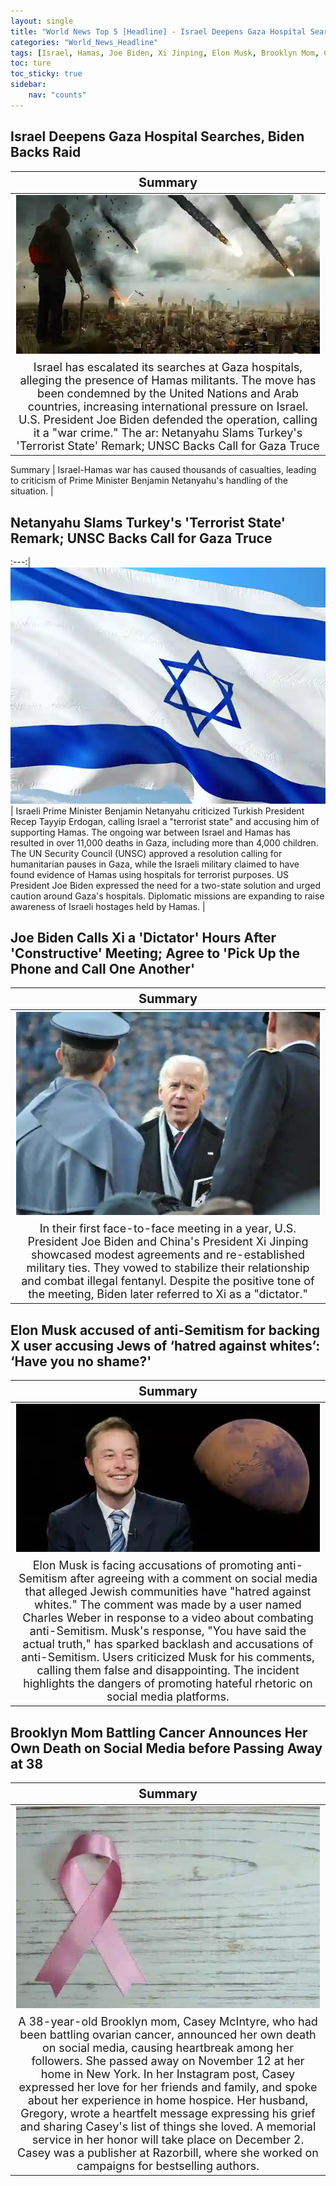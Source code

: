 ```yaml
---
layout: single
title: "World News Top 5 [Headline] - Israel Deepens Gaza Hospital Searches, Brooklyn Mom Announces Her Own Death"
categories: "World_News_Headline"
tags: [Israel, Hamas, Joe Biden, Xi Jinping, Elon Musk, Brooklyn Mom, Cancer]
toc: ture
toc_sticky: true
sidebar:
    nav: "counts"
---
```


<style>
table th:first-of-type {
    width: 100%;
    font-size: 20px;
}
table td:nth-of-type(1) {
    width: 100%;
    font-size: 18px;
}
</style>

## Israel Deepens Gaza Hospital Searches, Biden Backs Raid

Summary | 
:---:|
![](/assets/images/2023-11-16-World_News_Headline_231116_1-1.webp) |
Israel has escalated its searches at Gaza hospitals, alleging the presence of Hamas militants. The move has been condemned by the United Nations and Arab countries, increasing international pressure on Israel. U.S. President Joe Biden defended the operation, calling it a "war crime." The ar: Netanyahu Slams Turkey's 'Terrorist State' Remark; UNSC Backs Call for Gaza Truce |

Summary | Israel-Hamas war has caused thousands of casualties, leading to criticism of Prime Minister Benjamin Netanyahu's handling of the situation. |

## Netanyahu Slams Turkey's 'Terrorist State' Remark; UNSC Backs Call for Gaza Truce
:---:|
![](/assets/images/2023-11-16-World_News_Headline_231116_1-2.webp) |
Israeli Prime Minister Benjamin Netanyahu criticized Turkish President Recep Tayyip Erdogan, calling Israel a "terrorist state" and accusing him of supporting Hamas. The ongoing war between Israel and Hamas has resulted in over 11,000 deaths in Gaza, including more than 4,000 children. The UN Security Council (UNSC) approved a resolution calling for humanitarian pauses in Gaza, while the Israeli military claimed to have found evidence of Hamas using hospitals for terrorist purposes. US President Joe Biden expressed the need for a two-state solution and urged caution around Gaza's hospitals. Diplomatic missions are expanding to raise awareness of Israeli hostages held by Hamas.  |

## Joe Biden Calls Xi a 'Dictator' Hours After 'Constructive' Meeting; Agree to 'Pick Up the Phone and Call One Another'

Summary | 
:---:|
![](/assets/images/2023-11-16-World_News_Headline_231116_1-3.webp) |
In their first face-to-face meeting in a year, U.S. President Joe Biden and China's President Xi Jinping showcased modest agreements and re-established military ties. They vowed to stabilize their relationship and combat illegal fentanyl. Despite the positive tone of the meeting, Biden later referred to Xi as a "dictator." |

## Elon Musk accused of anti-Semitism for backing X user accusing Jews of ‘hatred against whites’: ‘Have you no shame?'

Summary | 
:---:|
![](/assets/images/2023-11-16-World_News_Headline_231116_1-4.webp) |
Elon Musk is facing accusations of promoting anti-Semitism after agreeing with a comment on social media that alleged Jewish communities have "hatred against whites." The comment was made by a user named Charles Weber in response to a video about combating anti-Semitism. Musk's response, "You have said the actual truth," has sparked backlash and accusations of anti-Semitism. Users criticized Musk for his comments, calling them false and disappointing. The incident highlights the dangers of promoting hateful rhetoric on social media platforms. |

## Brooklyn Mom Battling Cancer Announces Her Own Death on Social Media before Passing Away at 38

Summary | 
:---:|
![](/assets/images/2023-11-16-World_News_Headline_231116_1-5.webp) |
A 38-year-old Brooklyn mom, Casey McIntyre, who had been battling ovarian cancer, announced her own death on social media, causing heartbreak among her followers. She passed away on November 12 at her home in New York. In her Instagram post, Casey expressed her love for her friends and family, and spoke about her experience in home hospice. Her husband, Gregory, wrote a heartfelt message expressing his grief and sharing Casey's list of things she loved. A memorial service in her honor will take place on December 2. Casey was a publisher at Razorbill, where she worked on campaigns for bestselling authors. |